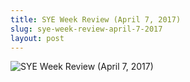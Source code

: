 ```yaml
---
title: SYE Week Review (April 7, 2017)
slug: sye-week-review-april-7-2017
layout: post
---
```


![SYE Week Review (April 7, 2017)](/media_root/file_archive/WhatsApp_Image_2017-04-10_at_9.26.03_AM.jpeg "SYE Week Review (April 7, 2017)")
